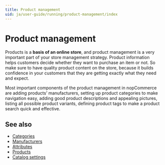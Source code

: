 ```yaml
---
title: Product management
uid: ja/user-guide/running/product-management/index
---
```


# Product management

Products is a **basis of an online store**, and product management is a very important part of your store management strategy. Product information helps customers decide whether they want to purchase an item or not. So make sure to have quality product content on the store, because it builds confidence in your customers that they are getting exactly what they need and expect.

Most important components of the product management in nopCommerce are adding products’ manufacturers, setting up product categories to make navigation easy, adding good product descriptions and appealing pictures, listing all possible product variants, defining product tags to make a product search quick and effective.

## See also

* [Categories](xref:ja/user-guide/running/product-management/categories)
* [Manufacturers](xref:ja/user-guide/running/product-management/manufacturers)
* [Attributes](xref:ja/user-guide/running/product-management/attributes/index)
* [Products](xref:ja/user-guide/running/product-management/products/index)
* [Catalog settings](xref:ja/user-guide/running/product-management/catalog-settings)
